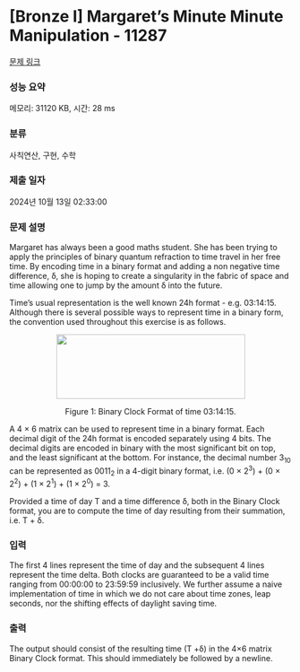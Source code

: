 # [Bronze I] Margaret’s Minute Minute Manipulation - 11287 

[문제 링크](https://www.acmicpc.net/problem/11287) 

### 성능 요약

메모리: 31120 KB, 시간: 28 ms

### 분류

사칙연산, 구현, 수학

### 제출 일자

2024년 10월 13일 02:33:00

### 문제 설명

<p>Margaret has always been a good maths student. She has been trying to apply the principles of binary quantum refraction to time travel in her free time. By encoding time in a binary format and adding a non negative time difference, δ, she is hoping to create a singularity in the fabric of space and time allowing one to jump by the amount δ into the future.</p>

<p>Time’s usual representation is the well known 24h format - e.g. 03:14:15. Although there is several possible ways to represent time in a binary form, the convention used throughout this exercise is as follows.</p>

<p style="text-align:center"><img alt="" src="https://onlinejudgeimages.s3-ap-northeast-1.amazonaws.com/problem/11287/1.png" style="height:115px; width:337px"></p>

<p style="text-align:center">Figure 1: Binary Clock Format of time 03:14:15.</p>

<p>A 4 × 6 matrix can be used to represent time in a binary format. Each decimal digit of the 24h format is encoded separately using 4 bits. The decimal digits are encoded in binary with the most significant bit on top, and the least significant at the bottom. For instance, the decimal number 3<sub>10</sub> can be represented as 0011<sub>2</sub> in a 4-digit binary format, i.e. (0 × 2<sup>3</sup>) + (0 × 2<sup>2</sup>) + (1 × 2<sup>1</sup>) + (1 × 2<sup>0</sup>) = 3.</p>

<p>Provided a time of day T and a time difference δ, both in the Binary Clock format, you are to compute the time of day resulting from their summation, i.e. T + δ.</p>

### 입력 

 <p>The first 4 lines represent the time of day and the subsequent 4 lines represent the time delta. Both clocks are guaranteed to be a valid time ranging from 00:00:00 to 23:59:59 inclusively. We further assume a naive implementation of time in which we do not care about time zones, leap seconds, nor the shifting effects of daylight saving time.</p>

### 출력 

 <p>The output should consist of the resulting time (T +δ) in the 4×6 matrix Binary Clock format. This should immediately be followed by a newline.</p>

